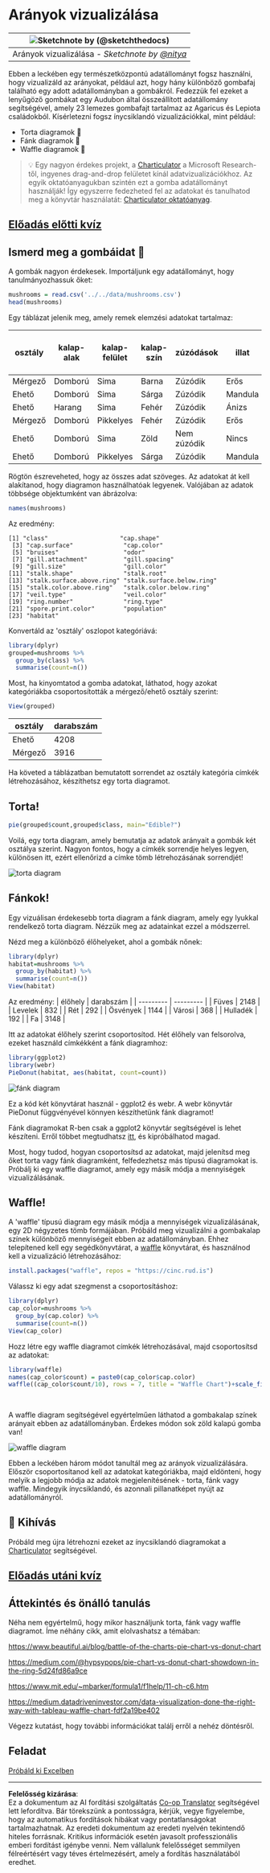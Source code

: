 <!--
CO_OP_TRANSLATOR_METADATA:
{
  "original_hash": "47028abaaafa2bcb1079702d20569066",
  "translation_date": "2025-08-26T17:19:17+00:00",
  "source_file": "3-Data-Visualization/R/11-visualization-proportions/README.md",
  "language_code": "hu"
}
-->
# Arányok vizualizálása

|![ Sketchnote by [(@sketchthedocs)](https://sketchthedocs.dev) ](../../../sketchnotes/11-Visualizing-Proportions.png)|
|:---:|
|Arányok vizualizálása - _Sketchnote by [@nitya](https://twitter.com/nitya)_ |

Ebben a leckében egy természetközpontú adatállományt fogsz használni, hogy vizualizáld az arányokat, például azt, hogy hány különböző gombafaj található egy adott adatállományban a gombákról. Fedezzük fel ezeket a lenyűgöző gombákat egy Audubon által összeállított adatállomány segítségével, amely 23 lemezes gombafajt tartalmaz az Agaricus és Lepiota családokból. Kísérletezni fogsz ínycsiklandó vizualizációkkal, mint például:

- Torta diagramok 🥧
- Fánk diagramok 🍩
- Waffle diagramok 🧇

> 💡 Egy nagyon érdekes projekt, a [Charticulator](https://charticulator.com) a Microsoft Research-től, ingyenes drag-and-drop felületet kínál adatvizualizációkhoz. Az egyik oktatóanyagukban szintén ezt a gomba adatállományt használják! Így egyszerre fedezheted fel az adatokat és tanulhatod meg a könyvtár használatát: [Charticulator oktatóanyag](https://charticulator.com/tutorials/tutorial4.html).

## [Előadás előtti kvíz](https://purple-hill-04aebfb03.1.azurestaticapps.net/quiz/20)

## Ismerd meg a gombáidat 🍄

A gombák nagyon érdekesek. Importáljunk egy adatállományt, hogy tanulmányozhassuk őket:

```r
mushrooms = read.csv('../../data/mushrooms.csv')
head(mushrooms)
```
Egy táblázat jelenik meg, amely remek elemzési adatokat tartalmaz:


| osztály   | kalap-alak | kalap-felület | kalap-szín | zúzódások | illat    | lemez-csatlakozás | lemez-távolság | lemez-méret | lemez-szín | szár-alak | szár-gyökér | szár-felület-gyűrű-felett | szár-felület-gyűrű-alatt | szár-szín-gyűrű-felett | szár-szín-gyűrű-alatt | fátyol-típus | fátyol-szín | gyűrű-szám | gyűrű-típus | spóra-nyomat-szín | populáció | élőhely |
| --------- | --------- | ----------- | --------- | ------- | ------- | --------------- | ------------ | --------- | ---------- | ----------- | ---------- | ------------------------ | ------------------------ | ---------------------- | ---------------------- | --------- | ---------- | ----------- | --------- | ----------------- | ---------- | ------- |
| Mérgező   | Domború   | Sima        | Barna     | Zúzódik | Erős    | Szabad          | Szoros       | Keskeny   | Fekete     | Vastagodó   | Egyenlő    | Sima                     | Sima                     | Fehér                  | Fehér                  | Részleges  | Fehér      | Egy         | Függőleges | Fekete            | Szórványos | Városi  |
| Ehető     | Domború   | Sima        | Sárga     | Zúzódik | Mandula | Szabad          | Szoros       | Széles    | Fekete     | Vastagodó   | Klub       | Sima                     | Sima                     | Fehér                  | Fehér                  | Részleges  | Fehér      | Egy         | Függőleges | Barna             | Számos     | Füves   |
| Ehető     | Harang    | Sima        | Fehér     | Zúzódik | Ánizs   | Szabad          | Szoros       | Széles    | Barna      | Vastagodó   | Klub       | Sima                     | Sima                     | Fehér                  | Fehér                  | Részleges  | Fehér      | Egy         | Függőleges | Barna             | Számos     | Rét     |
| Mérgező   | Domború   | Pikkelyes   | Fehér     | Zúzódik | Erős    | Szabad          | Szoros       | Keskeny   | Barna      | Vastagodó   | Egyenlő    | Sima                     | Sima                     | Fehér                  | Fehér                  | Részleges  | Fehér      | Egy         | Függőleges | Fekete            | Szórványos | Városi 
| Ehető     | Domború   | Sima        | Zöld      | Nem zúzódik | Nincs | Szabad          | Zsúfolt     | Széles    | Fekete     | Keskenyedő | Egyenlő    | Sima                     | Sima                     | Fehér                  | Fehér                  | Részleges  | Fehér      | Egy         | Elillanó  | Barna             | Bőséges    | Füves   |
| Ehető     | Domború   | Pikkelyes   | Sárga     | Zúzódik | Mandula | Szabad          | Szoros       | Széles    | Barna      | Vastagodó   | Klub       | Sima                     | Sima                     | Fehér                  | Fehér                  | Részleges  | Fehér      | Egy         | Függőleges | Fekete            | Számos     | Füves   

Rögtön észreveheted, hogy az összes adat szöveges. Az adatokat át kell alakítanod, hogy diagramon használhatóak legyenek. Valójában az adatok többsége objektumként van ábrázolva:

```r
names(mushrooms)
```

Az eredmény:

```output
[1] "class"                    "cap.shape"               
 [3] "cap.surface"              "cap.color"               
 [5] "bruises"                  "odor"                    
 [7] "gill.attachment"          "gill.spacing"            
 [9] "gill.size"                "gill.color"              
[11] "stalk.shape"              "stalk.root"              
[13] "stalk.surface.above.ring" "stalk.surface.below.ring"
[15] "stalk.color.above.ring"   "stalk.color.below.ring"  
[17] "veil.type"                "veil.color"              
[19] "ring.number"              "ring.type"               
[21] "spore.print.color"        "population"              
[23] "habitat"            
```
Konvertáld az 'osztály' oszlopot kategóriává:

```r
library(dplyr)
grouped=mushrooms %>%
  group_by(class) %>%
  summarise(count=n())
```

Most, ha kinyomtatod a gomba adatokat, láthatod, hogy azokat kategóriákba csoportosították a mérgező/ehető osztály szerint:
```r
View(grouped)
```


| osztály | darabszám |
| --------- | --------- |
| Ehető     | 4208     |
| Mérgező   | 3916     |


Ha követed a táblázatban bemutatott sorrendet az osztály kategória címkék létrehozásához, készíthetsz egy torta diagramot.

## Torta!

```r
pie(grouped$count,grouped$class, main="Edible?")
```
Voilá, egy torta diagram, amely bemutatja az adatok arányait a gombák két osztálya szerint. Nagyon fontos, hogy a címkék sorrendje helyes legyen, különösen itt, ezért ellenőrizd a címke tömb létrehozásának sorrendjét!

![torta diagram](../../../../../translated_images/pie1-wb.685df063673751f4b0b82127f7a52c7f9a920192f22ae61ad28412ba9ace97bf.hu.png)

## Fánkok!

Egy vizuálisan érdekesebb torta diagram a fánk diagram, amely egy lyukkal rendelkező torta diagram. Nézzük meg az adatainkat ezzel a módszerrel.

Nézd meg a különböző élőhelyeket, ahol a gombák nőnek:

```r
library(dplyr)
habitat=mushrooms %>%
  group_by(habitat) %>%
  summarise(count=n())
View(habitat)
```
Az eredmény:
| élőhely | darabszám |
| --------- | --------- |
| Füves     | 2148     |
| Levelek   | 832      |
| Rét       | 292      |
| Ösvények  | 1144     |
| Városi    | 368      |
| Hulladék  | 192      |
| Fa        | 3148     |


Itt az adatokat élőhely szerint csoportosítod. Hét élőhely van felsorolva, ezeket használd címkékként a fánk diagramhoz:

```r
library(ggplot2)
library(webr)
PieDonut(habitat, aes(habitat, count=count))
```

![fánk diagram](../../../../../translated_images/donut-wb.34e6fb275da9d834c2205145e39a3de9b6878191dcdba6f7a9e85f4b520449bc.hu.png)

Ez a kód két könyvtárat használ - ggplot2 és webr. A webr könyvtár PieDonut függvényével könnyen készíthetünk fánk diagramot!

Fánk diagramokat R-ben csak a ggplot2 könyvtár segítségével is lehet készíteni. Erről többet megtudhatsz [itt](https://www.r-graph-gallery.com/128-ring-or-donut-plot.html), és kipróbálhatod magad.

Most, hogy tudod, hogyan csoportosítsd az adatokat, majd jelenítsd meg őket torta vagy fánk diagramként, felfedezhetsz más típusú diagramokat is. Próbálj ki egy waffle diagramot, amely egy másik módja a mennyiségek vizualizálásának.
## Waffle!

A 'waffle' típusú diagram egy másik módja a mennyiségek vizualizálásának, egy 2D négyzetes tömb formájában. Próbáld meg vizualizálni a gombakalap színek különböző mennyiségeit ebben az adatállományban. Ehhez telepítened kell egy segédkönyvtárat, a [waffle](https://cran.r-project.org/web/packages/waffle/waffle.pdf) könyvtárat, és használnod kell a vizualizáció létrehozásához:

```r
install.packages("waffle", repos = "https://cinc.rud.is")
```

Válassz ki egy adat szegmenst a csoportosításhoz:

```r
library(dplyr)
cap_color=mushrooms %>%
  group_by(cap.color) %>%
  summarise(count=n())
View(cap_color)
```

Hozz létre egy waffle diagramot címkék létrehozásával, majd csoportosítsd az adatokat:

```r
library(waffle)
names(cap_color$count) = paste0(cap_color$cap.color)
waffle((cap_color$count/10), rows = 7, title = "Waffle Chart")+scale_fill_manual(values=c("brown", "#F0DC82", "#D2691E", "green", 
                                                                                     "pink", "purple", "red", "grey", 
                                                                                     "yellow","white"))
```

A waffle diagram segítségével egyértelműen láthatod a gombakalap színek arányait ebben az adatállományban. Érdekes módon sok zöld kalapú gomba van!

![waffle diagram](../../../../../translated_images/waffle.aaa75c5337735a6ef32ace0ffb6506ef49e5aefe870ffd72b1bb080f4843c217.hu.png)

Ebben a leckében három módot tanultál meg az arányok vizualizálására. Először csoportosítanod kell az adatokat kategóriákba, majd eldönteni, hogy melyik a legjobb módja az adatok megjelenítésének - torta, fánk vagy waffle. Mindegyik ínycsiklandó, és azonnali pillanatképet nyújt az adatállományról.

## 🚀 Kihívás

Próbáld meg újra létrehozni ezeket az ínycsiklandó diagramokat a [Charticulator](https://charticulator.com) segítségével.
## [Előadás utáni kvíz](https://purple-hill-04aebfb03.1.azurestaticapps.net/quiz/21)

## Áttekintés és önálló tanulás

Néha nem egyértelmű, hogy mikor használjunk torta, fánk vagy waffle diagramot. Íme néhány cikk, amit elolvashatsz a témában:

https://www.beautiful.ai/blog/battle-of-the-charts-pie-chart-vs-donut-chart

https://medium.com/@hypsypops/pie-chart-vs-donut-chart-showdown-in-the-ring-5d24fd86a9ce

https://www.mit.edu/~mbarker/formula1/f1help/11-ch-c6.htm

https://medium.datadriveninvestor.com/data-visualization-done-the-right-way-with-tableau-waffle-chart-fdf2a19be402

Végezz kutatást, hogy további információkat találj erről a nehéz döntésről.
## Feladat

[Próbáld ki Excelben](assignment.md)

---

**Felelősség kizárása**:  
Ez a dokumentum az AI fordítási szolgáltatás [Co-op Translator](https://github.com/Azure/co-op-translator) segítségével lett lefordítva. Bár törekszünk a pontosságra, kérjük, vegye figyelembe, hogy az automatikus fordítások hibákat vagy pontatlanságokat tartalmazhatnak. Az eredeti dokumentum az eredeti nyelvén tekintendő hiteles forrásnak. Kritikus információk esetén javasolt professzionális emberi fordítást igénybe venni. Nem vállalunk felelősséget semmilyen félreértésért vagy téves értelmezésért, amely a fordítás használatából eredhet.